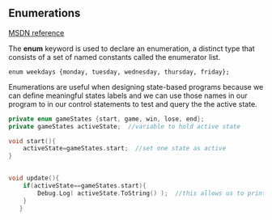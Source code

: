 ## Enumerations 
[MSDN reference](https://msdn.microsoft.com/en-us/library/sbbt4032.aspx)

The **enum** keyword is used to declare an enumeration, a distinct type that consists of a set of named constants called the enumerator list.

```enum weekdays {monday, tuesday, wednesday, thursday, friday};```

Enumerations are useful when designing state-based programs because we can define meaningful states labels and we can use those names in our program to in our control statements to test and query the  the active state.

```cpp
private enum gameStates {start, game, win, lose, end};
private gameStates activeState;  //variable to hold active state

void start(){
    activeState=gameStates.start;  //set one state as active
}

	
void update(){
    if(activeState==gameStates.start){
        Debug.Log( activeState.ToString() );  //this allows us to print out the labeled name, otherwise we'd see the integer value of the state: 0;
    }
   }
```
